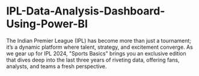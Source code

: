 # IPL-Data-Analysis-Dashboard-Using-Power-BI
The Indian Premier League (IPL) has become more than just a tournament; it’s a dynamic platform where talent, strategy, and excitement converge. As we gear up for IPL 2024, "Sports Basics" brings you an exclusive edition that dives deep into the last three years of riveting data, offering fans, analysts, and teams a fresh perspective.
